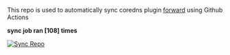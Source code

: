 This repo is used to automatically sync coredns plugin [forward](https://github.com/QZLin/forward) using Github Actions

**sync job ran [108] times**

[![Sync Repo](https://github.com/QZLin/coredns-extract/actions/workflows/sync.yaml/badge.svg)](https://github.com/QZLin/coredns-extract/actions/workflows/sync.yaml)
